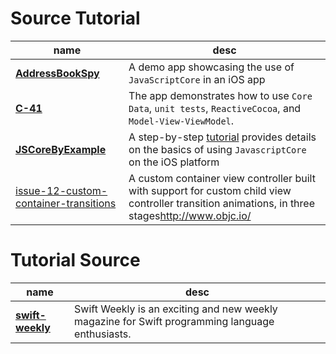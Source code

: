 # Source Tutorial

   name      |     desc      |
------------ | ------------- |
**[AddressBookSpy](https://github.com/jfahrenkrug/AddressBookSpy)** |A demo app showcasing the use of `JavaScriptCore` in an iOS app
**[C-41](https://github.com/AshFurrow/C-41)** | The app demonstrates how to use `Core Data`, `unit tests`, `ReactiveCocoa`, and `Model-View-ViewModel`.
**[JSCoreByExample](https://github.com/Jobot/JSCoreByExample)** |A step-by-step [tutorial][link] provides details on the basics of using `JavascriptCore` on the iOS platform
[issue-12-custom-container-transitions](https://github.com/objcio/issue-12-custom-container-transitions) | A custom container view controller built with support for custom child view controller transition animations, in three stages<http://www.objc.io/>

# Tutorial Source
   name      |     desc      |
------------ | ------------- |
**[swift-weekly](https://github.com/vandadnp/swift-weekly)** | Swift Weekly is an exciting and new weekly magazine for Swift programming language enthusiasts.

[link]:http://blog.bignerdranch.com/4736-javascriptcore-example/

